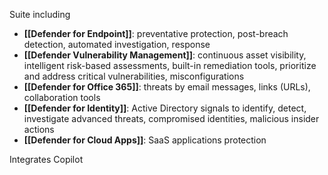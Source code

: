 Suite including
- **[[Defender for Endpoint]]**: preventative protection, post-breach detection, automated investigation, response
- **[[Defender Vulnerability Management]]**: continuous asset visibility, intelligent risk-based assessments, built-in remediation tools, prioritize and address critical vulnerabilities, misconfigurations
- **[[Defender for Office 365]]**: threats by email messages, links (URLs), collaboration tools
- **[[Defender for Identity]]**: Active Directory signals to identify, detect, investigate advanced threats, compromised identities, malicious insider actions
- **[[Defender for Cloud Apps]]**: SaaS applications protection

Integrates Copilot